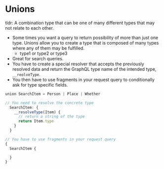 # Unions

tldr: A combination type that can be one of many different types that may not relate to each other.

- Some times you want a query to return possibility of more than just one type. Unions allow you to create a type that is composed of many types where any of them may be fulfilled.
  - type1 or type2 or type3
- Great for search queries.
- You have to create a special resolver that accepts the previously resolved data and return the GraphQL type name of the intended type, `__reolveType`.
- You then have to use fragments in your request query to conditionally ask for type specific fields.

```javascript
union SearchItem = Person | Place | Whether

// You need to resolve the concrete type
  SearchItem: {
    __resolveType(Item) {
      // return a string of the type
      return Item.type
    }
  }

// You have to use fragments in your request query
{
  SearchItem {

  }
}
```
